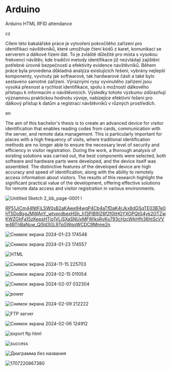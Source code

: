 # Arduino
Arduino HTML RFID attendance


cz


Cílem této bakalářské práce je vytvoření pokročilého zařízení pro identifikaci návštěvníků, které umožňuje čtení kódů z karet, komunikaci se serverem a dálkové řízení dat. To je zvláště důležité pro místa s vysokou frekvencí návštěv, kde tradiční metody identifikace již nezvládají zajištění potřebné úrovně bezpečnosti a efektivity evidence návštěvníků. Během práce byla provedena důkladná analýza existujících řešení, vybrány nejlepší komponenty, vyvinuty jak softwarové, tak hardwarové části a také bylo sestaveno samotné zařízení. Výraznými rysy vyvinutého zařízení jsou vysoká přesnost a rychlost identifikace, spolu s možností dálkového přístupu k informacím o návštěvnících. Výsledky tohoto výzkumu zdůrazňují významnou praktickou hodnotu vývoje, nabízejíce efektivní řešení pro dálkový přístup k datům a registraci návštěvníků v různých prostředích.

en


The aim of this bachelor's thesis is to create an advanced device for visitor identification that enables reading codes from cards, communication with the server, and remote data management. This is particularly important for places with a high frequency of visits, where traditional identification methods are no longer able to ensure the necessary level of security and efficiency in visitor registration. During the work, a thorough analysis of existing solutions was carried out, the best components were selected, both software and hardware parts were developed, and the device itself was assembled. The distinctive features of the developed device are high accuracy and speed of identification, along with the ability to remotely access information about visitors. The results of this research highlight the significant practical value of the development, offering effective solutions for remote data access and visitor registration in various environments.

![Untitled Sketch 2_bb_page-0001](https://github.com/user-attachments/assets/73e1f326-ac60-4e3d-a303-1a11322ef688)
!

[RP51JiCm44NtFiLSW0sB2aKAwe94wgP4Cb4aTfDaK4rJkx8dGSqTE03B7e0hT5DoBsgJMWAnY_wtvprdbexHSh_h13PiB9IZ6f2f0tHGYXOPQtG4yk2OTZwKWZGhFa15zKepsHTio1VLjSXaSNUxMFWiksRvKo793cHzcWkHfh36htScVVw4BThBaNuw_Q0ld3GL9TpSWqoWCDC9Mnne2n](https://github.com/user-attachments/assets/b17bb23a-abfc-4213-90b6-6445fd7f783e)


![Снимок экрана 2024-01-23 174548](https://github.com/user-attachments/assets/844065c3-8f7a-4cde-af54-9c9bb5730d69)


![Снимок экрана 2024-01-23 174557](https://github.com/user-attachments/assets/bd7b5cf5-883f-430a-b6a8-755acacac651)


![HTML](https://github.com/user-attachments/assets/763c7974-5b8c-4915-8e4e-2fb3cef326cd)


![Снимок экрана 2024-11-15 225703](https://github.com/user-attachments/assets/b4e53fff-c74f-4e1b-95af-e9366c9536e1)


![Снимок экрана 2024-02-15 011054](https://github.com/user-attachments/assets/05ee0b4a-2334-49c9-ad75-0edbf333985c)


![Снимок экрана 2024-02-07 032304](https://github.com/user-attachments/assets/bb0a761b-9817-49a3-9e54-f00860c3abaa)


![power](https://github.com/user-attachments/assets/9b2bdb6a-0e66-4078-922d-41485e2baedb)


![Снимок экрана 2024-02-09 212222](https://github.com/user-attachments/assets/9719ef13-b944-4125-bd52-1c422d6084e5)


![FTP server](https://github.com/user-attachments/assets/72fe8771-daf5-4d11-bc62-efbbf184f791)


![Снимок экрана 2024-02-06 124912](https://github.com/user-attachments/assets/ef9d5026-9520-43fc-afc5-8920651fba63)


![export ftp html](https://github.com/user-attachments/assets/39763fa8-a2b0-4735-aa33-13075b335a3d)


![success](https://github.com/user-attachments/assets/80f39abb-2dfb-4906-ac9a-680679bc1621)


![Диаграмма без названия](https://github.com/user-attachments/assets/292d5c5b-ecac-4705-8992-957180f4cc02)


![1707220867380](https://github.com/user-attachments/assets/648b3836-6d09-4308-9ab1-e95f29a2ba3f)

